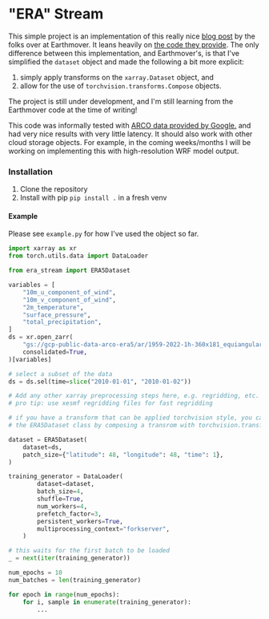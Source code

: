 # "ERA" Stream
This simple project is an implementation of this really nice [blog post](https://earthmover.io/blog/cloud-native-dataloader) by the folks over at Earthmover. It leans heavily on [the code they provide]([url](https://github.com/earth-mover/dataloader-demo/tree/main)). The only difference between this implementation, and Earthmover's, is that I've simplified the `dataset` object and made the following a bit more explicit:

1. simply apply transforms on the `xarray.Dataset` object, and
2.  allow for the use of `torchvision.transforms.Compose` objects.

The project is still under development, and I'm still learning from the Earthmover code at the time of writing!

This code was informally tested with [ARCO data provided by Google.](https://cloud.google.com/storage/docs/public-datasets/era5) and had very nice results with very little latency. It should also work with other cloud storage objects. For example, in the coming weeks/months I will be working on implementing this with high-resolution WRF model output.

### Installation

1. Clone the repository
2. Install with pip `pip install .` in a fresh venv

#### Example

Please see `example.py` for how I've used the object so far. 

```python
import xarray as xr
from torch.utils.data import DataLoader

from era_stream import ERA5Dataset

variables = [
    "10m_u_component_of_wind",
    "10m_v_component_of_wind",
    "2m_temperature",
    "surface_pressure",
    "total_precipitation",
]
ds = xr.open_zarr(
    "gs://gcp-public-data-arco-era5/ar/1959-2022-1h-360x181_equiangular_with_poles_conservative.zarr",
    consolidated=True,
)[variables]

# select a subset of the data
ds = ds.sel(time=slice("2010-01-01", "2010-01-02"))

# Add any other xarray preprocessing steps here, e.g. regridding, etc.
# pro tip: use xesmf regridding files for fast regridding

# if you have a transform that can be applied torchvision style, you can also pass this to 
# the ERA5Dataset class by composing a transrom with torchvision.transforms.Compose

dataset = ERA5Dataset(
    dataset=ds,
    patch_size={"latitude": 48, "longitude": 48, "time": 1},
)

training_generator = DataLoader(
        dataset=dataset,
        batch_size=4,
        shuffle=True,
        num_workers=4,
        prefetch_factor=3,
        persistent_workers=True,
        multiprocessing_context="forkserver",
    )

# this waits for the first batch to be loaded
_ = next(iter(training_generator))

num_epochs = 10
num_batches = len(training_generator)

for epoch in range(num_epochs):
    for i, sample in enumerate(training_generator):
        ...
```
```
